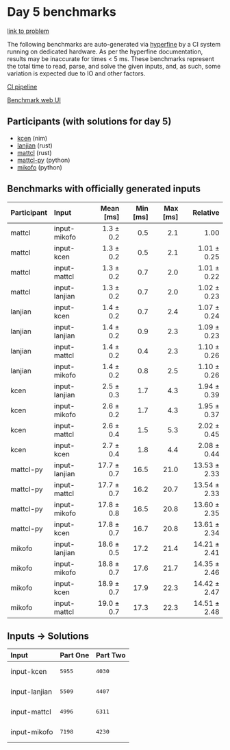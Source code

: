 # Day 5 benchmarks

[link to problem](https://adventofcode.com/2024/day/5)

The following benchmarks are auto-generated via
[hyperfine](https://github.com/sharkdp/hyperfine) by a CI system running on
dedicated hardware. As per the hyperfine documentation, results may be
inaccurate for times < 5 ms. These benchmarks represent the total time to read,
parse, and solve the given inputs, and, as such, some variation is expected due
to IO and other factors.

[CI pipeline](http://ci.papercode.net:8080/teams/main/pipelines/aoc2024)

[Benchmark web UI](https://aoc.ancalagon.black)


## Participants (with solutions for day 5)

- [kcen](https://github.com/kcen/aoc2024) (nim)
- [lanjian](https://github.com/lanjian/aoc-2024) (rust)
- [mattcl](https://github.com/mattcl/aoc2024) (rust)
- [mattcl-py](https://github.com/mattcl/aoc2024-py) (python)
- [mikofo](https://github.com/mikofo/aoc2024) (python)


## Benchmarks with officially generated inputs

| Participant | Input | Mean [ms] | Min [ms] | Max [ms] | Relative |
|:---|:---|---:|---:|---:|---:|
| mattcl | input-mikofo | 1.3 ± 0.2 | 0.5 | 2.1 | 1.00 |
| mattcl | input-kcen | 1.3 ± 0.2 | 0.5 | 2.1 | 1.01 ± 0.25 |
| mattcl | input-mattcl | 1.3 ± 0.2 | 0.7 | 2.0 | 1.01 ± 0.22 |
| mattcl | input-lanjian | 1.3 ± 0.2 | 0.7 | 2.0 | 1.02 ± 0.23 |
| lanjian | input-kcen | 1.4 ± 0.2 | 0.7 | 2.4 | 1.07 ± 0.24 |
| lanjian | input-lanjian | 1.4 ± 0.2 | 0.9 | 2.3 | 1.09 ± 0.23 |
| lanjian | input-mattcl | 1.4 ± 0.2 | 0.4 | 2.3 | 1.10 ± 0.26 |
| lanjian | input-mikofo | 1.4 ± 0.2 | 0.8 | 2.5 | 1.10 ± 0.26 |
| kcen | input-lanjian | 2.5 ± 0.3 | 1.7 | 4.3 | 1.94 ± 0.39 |
| kcen | input-mikofo | 2.6 ± 0.2 | 1.7 | 4.3 | 1.95 ± 0.37 |
| kcen | input-mattcl | 2.6 ± 0.4 | 1.5 | 5.3 | 2.02 ± 0.45 |
| kcen | input-kcen | 2.7 ± 0.4 | 1.8 | 4.4 | 2.08 ± 0.44 |
| mattcl-py | input-lanjian | 17.7 ± 0.7 | 16.5 | 21.0 | 13.53 ± 2.33 |
| mattcl-py | input-mattcl | 17.7 ± 0.7 | 16.2 | 20.7 | 13.54 ± 2.33 |
| mattcl-py | input-mikofo | 17.8 ± 0.8 | 16.5 | 20.8 | 13.60 ± 2.35 |
| mattcl-py | input-kcen | 17.8 ± 0.7 | 16.7 | 20.8 | 13.61 ± 2.34 |
| mikofo | input-lanjian | 18.6 ± 0.5 | 17.2 | 21.4 | 14.21 ± 2.41 |
| mikofo | input-mikofo | 18.8 ± 0.7 | 17.6 | 21.7 | 14.35 ± 2.46 |
| mikofo | input-kcen | 18.9 ± 0.7 | 17.9 | 22.3 | 14.42 ± 2.47 |
| mikofo | input-mattcl | 19.0 ± 0.7 | 17.3 | 22.3 | 14.51 ± 2.48 |


## Inputs -> Solutions

| Input | Part One | Part Two |
|:---|:---|:---|
|input-kcen|<pre>5955</pre>|<pre>4030</pre>|
|input-lanjian|<pre>5509</pre>|<pre>4407</pre>|
|input-mattcl|<pre>4996</pre>|<pre>6311</pre>|
|input-mikofo|<pre>7198</pre>|<pre>4230</pre>|